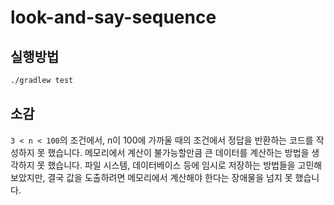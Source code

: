 # look-and-say-sequence

## 실행방법
```bash
./gradlew test
```

## 소감
`3 < n < 100`의 조건에서, n이 100에 가까울 때의 조건에서 정답을 반환하는 코드를 작성하지 못 했습니다. 메모리에서 계산이 불가능할만큼 큰 데이터를 계산하는 방법을 생각하지 못 했습니다.
파일 시스템, 데이터베이스 등에 임시로 저장하는 방법들을 고민해보았지만, 결국 값을 도출하려면 메모리에서 계산해야 한다는 장애물을 넘지 못 했습니다.